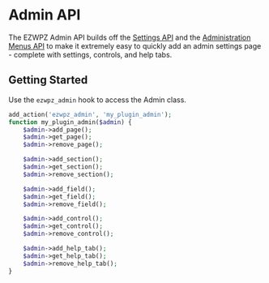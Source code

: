 # Admin API
The EZWPZ Admin API builds off the [Settings API](https://developer.wordpress.org/plugins/settings/settings-api/) and the [Administration Menus API](https://developer.wordpress.org/plugins/administration-menus/) to make it extremely easy to quickly add an admin settings page - complete with settings, controls, and help tabs.

## Getting Started
Use the `ezwpz_admin` hook to access the Admin class.

```php
add_action('ezwpz_admin', 'my_plugin_admin');
function my_plugin_admin($admin) {
    $admin->add_page();
    $admin->get_page();
    $admin->remove_page();

    $admin->add_section();
    $admin->get_section();
    $admin->remove_section();

    $admin->add_field();
    $admin->get_field();
    $admin->remove_field();

    $admin->add_control();
    $admin->get_control();
    $admin->remove_control();

    $admin->add_help_tab();
    $admin->get_help_tab();
    $admin->remove_help_tab();
}
```

